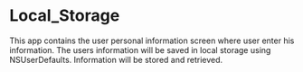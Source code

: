 # Local_Storage

This app contains the user personal information screen where user enter his information. The users information will be saved in local storage using NSUserDefaults. Information will be stored and retrieved. 

